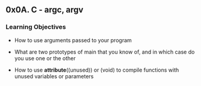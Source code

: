 ## 0x0A. C - argc, argv

### Learning Objectives
- How to use arguments passed to your program

- What are two prototypes of main that you know of, and in which case do you use one or the other

- How to use __attribute__((unused)) or (void) to compile functions with unused variables or parameters
